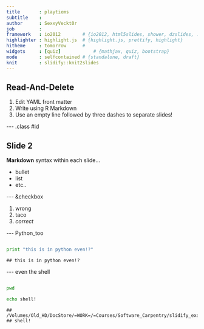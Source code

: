 ```yaml
---
title       : playtiems
subtitle    : 
author      : SexxyVeckt0r
job         : 
framework   : io2012        # {io2012, html5slides, shower, dzslides, ...}
highlighter : highlight.js  # {highlight.js, prettify, highlight}
hitheme     : tomorrow      # 
widgets     : [quiz]            # {mathjax, quiz, bootstrap}
mode        : selfcontained # {standalone, draft}
knit        : slidify::knit2slides
---
```





## Read-And-Delete

1. Edit YAML front matter
2. Write using R Markdown
3. Use an empty line followed by three dashes to separate slides!

--- .class #id 

## Slide 2

**Markdown** syntax within each slide...

  + bullet
  + list
  + etc..

--- &checkbox

1. wrong
2. taco
3. _correct_


--- Python_too


```python

print "this is in python even!?"

```

```
## this is in python even!?
```

--- even the shell


```bash

pwd

echo shell!

```

```
## /Volumes/Old_HD/DocStore/=WORK=/=Courses/Software_Carpentry/slidify_example
## shell!
```

